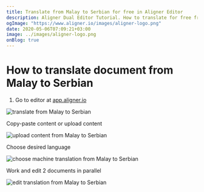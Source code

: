 ```yaml
---
title: Translate from Malay to Serbian for free in Aligner Editor
description: Aligner Dual Editor Tutorial. How to translate for free from Malay to Serbian. Aligner is multilingual document management platform. 
ogImage: "https://www.aligner.io/images/aligner-logo.png"
date: 2020-05-06T07:09:21+03:00
image: ../images/aligner-logo.png
onBlog: true
---
```


# How to translate document from Malay to Serbian

1. Go to editor at [app.aligner.io](https://app.aligner.io "Aligner App web page")

![translate from Malay to Serbian](../aligner-blank-editor.png "translate from Malay to Serbian")

Copy-paste content or upload content

![upload content from Malay to Serbian](../aligner-uploaded-document.png "upload content from Malay to Serbian")

Choose desired language

![choose machine translation from Malay to Serbian](../aligner-language-dropdown.png "choose machine translation from Malay to Serbian")

Work and edit 2 documents in parallel

![edit translation from Malay to Serbian](../aligner-double-sitded-editor.png "edit translation from Malay to Serbian")

